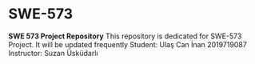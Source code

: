 # SWE-573
**SWE 573 Project Repository**
This repository is dedicated for SWE-573 Project.
It will be updated frequently
Student: Ulaş Can İnan 2019719087
Instructor: Suzan Üsküdarlı
